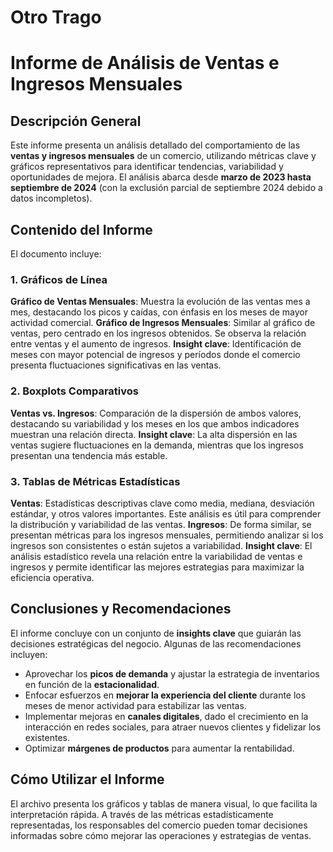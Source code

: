 # Otro Trago
# Informe de Análisis de Ventas e Ingresos Mensuales

## Descripción General
Este informe presenta un análisis detallado del comportamiento de las **ventas y ingresos mensuales** de un comercio, utilizando métricas clave y gráficos representativos para identificar tendencias, variabilidad y oportunidades de mejora. El análisis abarca desde **marzo de 2023 hasta septiembre de 2024** (con la exclusión parcial de septiembre 2024 debido a datos incompletos).

## Contenido del Informe
El documento incluye:

### 1. Gráficos de Línea
**Gráfico de Ventas Mensuales**: Muestra la evolución de las ventas mes a mes, destacando los picos y caídas, con énfasis en los meses de mayor actividad comercial.
**Gráfico de Ingresos Mensuales**: Similar al gráfico de ventas, pero centrado en los ingresos obtenidos. Se observa la relación entre ventas y el aumento de ingresos.
**Insight clave**: Identificación de meses con mayor potencial de ingresos y períodos donde el comercio presenta fluctuaciones significativas en las ventas.
### 2. Boxplots Comparativos
**Ventas vs. Ingresos**: Comparación de la dispersión de ambos valores, destacando su variabilidad y los meses en los que ambos indicadores muestran una relación directa.
**Insight clave**: La alta dispersión en las ventas sugiere fluctuaciones en la demanda, mientras que los ingresos presentan una tendencia más estable.
### 3. Tablas de Métricas Estadísticas
**Ventas**: Estadísticas descriptivas clave como media, mediana, desviación estándar, y otros valores importantes. Este análisis es útil para comprender la distribución y variabilidad de las ventas.
**Ingresos**: De forma similar, se presentan métricas para los ingresos mensuales, permitiendo analizar si los ingresos son consistentes o están sujetos a variabilidad.
**Insight clave**: El análisis estadístico revela una relación entre la variabilidad de ventas e ingresos y permite identificar las mejores estrategias para maximizar la eficiencia operativa.

## Conclusiones y Recomendaciones
El informe concluye con un conjunto de **insights clave** que guiarán las decisiones estratégicas del negocio. Algunas de las recomendaciones incluyen:

- Aprovechar los **picos de demanda** y ajustar la estrategia de inventarios en función de la **estacionalidad**.
- Enfocar esfuerzos en **mejorar la experiencia del cliente** durante los meses de menor actividad para estabilizar las ventas.
- Implementar mejoras en **canales digitales**, dado el crecimiento en la interacción en redes sociales, para atraer nuevos clientes y fidelizar los existentes.
- Optimizar **márgenes de productos** para aumentar la rentabilidad.

## Cómo Utilizar el Informe
El archivo presenta los gráficos y tablas de manera visual, lo que facilita la interpretación rápida. A través de las métricas estadísticamente representadas, los responsables del comercio pueden tomar decisiones informadas sobre cómo mejorar las operaciones y estrategias de ventas.
